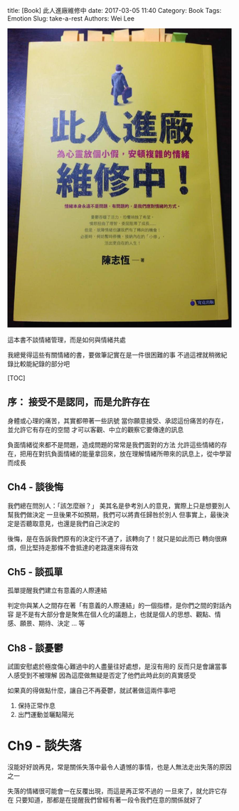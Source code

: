 title: [Book] 此人進廠維修中
date: 2017-03-05 11:40
Category: Book
Tags: Emotion
Slug: take-a-rest
Authors: Wei Lee

![此人進廠維修中](/images/books/this-guy-is-in-maintainence.jpg)

這本書不談情緒管理，而是如何與情緒共處

我總覺得這些有關情緒的書，要做筆記實在是一件很困難的事
不過這裡就稍微紀錄比較能紀錄的部分吧

<!--more-->

[TOC]

## 序： 接受不是認同，而是允許存在

身體或心理的痛苦，其實都帶著一些訊號
當你願意接受、承認這份痛苦的存在，並允許它有存在的空間
才可以客觀、中立的觀察它要傳達的訊息

負面情緒從來都不是問題，造成問題的常常是我們面對的方法
允許這些情緒的存在，把用在對抗負面情緒的能量拿回來，放在理解情緒所帶來的訊息上，從中學習而成長

## Ch4 - 談後悔
我們總在問別人：「該怎麼辦？」
美其名是參考別人的意見，實際上只是想要別人幫我們做決定
一旦後果不如預期，我們可以將責任歸咎於別人
但事實上，最後決定是否聽取意見，也還是我們自己決定的

後悔，是在告訴我們原有的決定行不通了，該轉向了！就只是如此而已
轉向很麻煩，但比堅持走那條不會抵達的老路還來得有效

## Ch5 - 談孤單

孤單提醒我們建立有意義的人際連結

判定你與某人之間存在著「有意義的人際連結」的一個指標，是你們之間的對話內容
是不是有大部分會是聚焦在個人化的議題上，也就是個人的思想、觀點、情感、願景、期待、決定 ... 等

## Ch8 - 談憂鬱

試圖安慰處於極度傷心難過中的人盡量往好處想，是沒有用的
反而只是會讓當事人感受到不被理解
因為這麼做無疑是否定了他們此時此刻的真實感受

如果真的得做點什麼，讓自己不再憂鬱，就試著做這兩件事吧

1. 保持正常作息
2. 出門運動並曬點陽光

# Ch9 - 談失落

沒能好好說再見，常是關係失落中最令人遺憾的事情，也是人無法走出失落的原因之一

失落的情緒很可能會一在反覆出現，而這是再正常不過的
一旦來了，就允許它存在
只要知道，那都是在提醒我們曾經有著一段令我們在意的關係就好了
